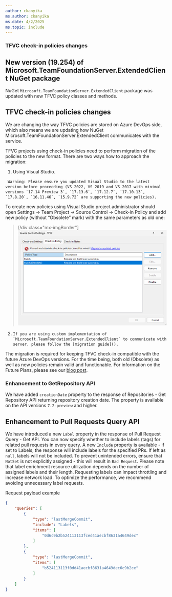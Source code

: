 ```yaml
---
author: ckanyika
ms.author: ckanyika
ms.date: 4/2/2025
ms.topic: include
---
```


### TFVC check-in policies changes

## New version (19.254) of Microsoft.TeamFoundationServer.ExtendedClient NuGet package
NuGet `Microsoft.TeamFoundationServer.ExtendedClient` package was updated with new TFVC policy classes and methods.


## TFVC check-in policies changes

We are changing the way TFVC policies are stored on Azure DevOps side, which also means we are updating how NuGet Microsoft.TeamFoundationServer.ExtendedClient communicates with the service. 



TFVC projects using check-in policies need to perform migration of the policies to the new format. There are two ways how to approach the migration:

1.    Using Visual Studio.

     Warning: Please ensure you updated Visual Studio to the latest version before proceeding (VS 2022, VS 2019 and VS 2017 with minimal versions `17.14 Preview 3`, `17.13.6`, `17.12.7`, `17.10.13`, `17.8.20`, `16.11.46`, `15.9.72` are supporting the new policies).

To create new policies using Visual Studio project administrator should open Settings -> Team Project -> Source Control -> Check-in Policy and add new policy (without “Obsolete” mark) with the same parameters as old one:

> [!div class="mx-imgBorder"]
> [![Screenshot of before fix](../../media/254-repos-01.png "Screenshot of before fix")](../../media/254-repos-01.png#lightbox)

2.     If you are using custom implementation of `Microsoft.TeamFoundationServer.ExtendedClient` to communicate with server, please follow the [migration guide]().



The migration is required for keeping TFVC check-in compatible with the future Azure DevOps versions. For the time being, both old (Obsolete) as well as new policies remain valid and functionable.
For information on the Future Plans, please see our [blog post](https://devblogs.microsoft.com/devops/?p=70556&preview=true).


### Enhancement to GetRepository API

We have added `creationDate` property to the response of Repositories - Get Repository API returning repository creation date. The property is available on the API versions `7.2-preview` and higher.

## Enhancement to Pull Requests Query API

We have introduced a new `Label` property in the response of Pull Request Query - Get API. You can now specify whether to include labels (tags) for related pull requests in every query.
A new `Include` property is available - if set to Labels, the response will include labels for the specified PRs.
If left as `null`, labels will not be included.
To prevent unintended errors, ensure that `NotSet` is not explicitly assigned - this will result in `Bad Request`.
Please note that label enrichment resource utilization depends on the number of assigned labels and their length. Requesting labels can impact throttling and increase network load. To optimize the performance, we recommend avoiding unnecessary label requests.

Request payload example
```json
{
    "queries": [
        {
            "type": "lastMergeCommit",
            "include": "Labels",
            "items": [ 
                "0d6c9b2b524113113fced41aecbf8631a4649dec"
            ]
        },
        {
            "type": "lastMergeCommit",
            "items": [
                "b524113113f0dd41aecbf8631a4649dec6c9b2ce"
            ]
        }
    ]
}
```